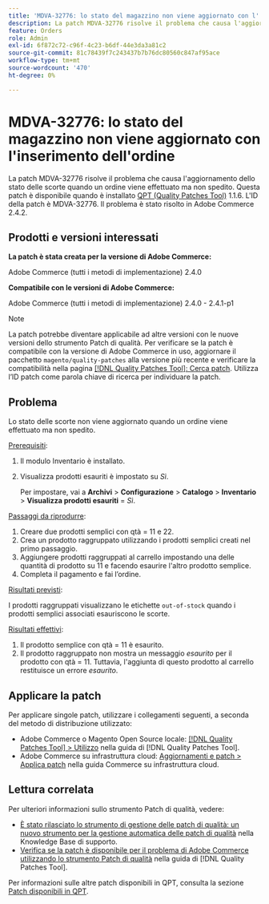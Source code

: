 ```yaml
---
title: 'MDVA-32776: lo stato del magazzino non viene aggiornato con l''inserimento dell''ordine'
description: La patch MDVA-32776 risolve il problema che causa l'aggiornamento dello stato delle scorte quando un ordine viene effettuato ma non spedito. Questa patch è disponibile quando è installato [Quality Patches Tool (QPT)](https://experienceleague.adobe.com/en/docs/commerce-knowledge-base/kb/announcements/commerce-announcements/magento-quality-patches-released-new-tool-to-self-serve-quality-patches) 1.1.6. L'ID della patch è MDVA-32776. Il problema è stato risolto in Adobe Commerce 2.4.2.
feature: Orders
role: Admin
exl-id: 6f872c72-c96f-4c23-b6df-44e3da3a81c2
source-git-commit: 81c78439f7c243437b7b76dc80560c847af95ace
workflow-type: tm+mt
source-wordcount: '470'
ht-degree: 0%

---
```


# MDVA-32776: lo stato del magazzino non viene aggiornato con l&#39;inserimento dell&#39;ordine

La patch MDVA-32776 risolve il problema che causa l&#39;aggiornamento dello stato delle scorte quando un ordine viene effettuato ma non spedito. Questa patch è disponibile quando è installato [QPT (Quality Patches Tool)](https://experienceleague.adobe.com/en/docs/commerce-knowledge-base/kb/announcements/commerce-announcements/magento-quality-patches-released-new-tool-to-self-serve-quality-patches) 1.1.6. L&#39;ID della patch è MDVA-32776. Il problema è stato risolto in Adobe Commerce 2.4.2.

## Prodotti e versioni interessati

**La patch è stata creata per la versione di Adobe Commerce:**

Adobe Commerce (tutti i metodi di implementazione) 2.4.0

**Compatibile con le versioni di Adobe Commerce:**

Adobe Commerce (tutti i metodi di implementazione) 2.4.0 - 2.4.1-p1

>[!NOTE]
>
>La patch potrebbe diventare applicabile ad altre versioni con le nuove versioni dello strumento Patch di qualità. Per verificare se la patch è compatibile con la versione di Adobe Commerce in uso, aggiornare il pacchetto `magento/quality-patches` alla versione più recente e verificare la compatibilità nella pagina [[!DNL Quality Patches Tool]: Cerca patch](https://experienceleague.adobe.com/en/docs/commerce-knowledge-base/kb/announcements/commerce-announcements/magento-quality-patches-released-new-tool-to-self-serve-quality-patches). Utilizza l’ID patch come parola chiave di ricerca per individuare la patch.

## Problema

Lo stato delle scorte non viene aggiornato quando un ordine viene effettuato ma non spedito.

<u>Prerequisiti</u>:

1. Il modulo Inventario è installato.
1. Visualizza prodotti esauriti è impostato su *Sì*.

   Per impostare, vai a **Archivi** > **Configurazione** > **Catalogo** > **Inventario** > **Visualizza prodotti esauriti** = *Sì*.

<u>Passaggi da riprodurre</u>:

1. Creare due prodotti semplici con qtà = 11 e 22.
1. Crea un prodotto raggruppato utilizzando i prodotti semplici creati nel primo passaggio.
1. Aggiungere prodotti raggruppati al carrello impostando una delle quantità di prodotto su 11 e facendo esaurire l&#39;altro prodotto semplice.
1. Completa il pagamento e fai l’ordine.

<u>Risultati previsti</u>:

I prodotti raggruppati visualizzano le etichette `out-of-stock` quando i prodotti semplici associati esauriscono le scorte.

<u>Risultati effettivi</u>:

1. Il prodotto semplice con qtà = 11 è esaurito.
1. Il prodotto raggruppato non mostra un messaggio *esaurito* per il prodotto con qtà = 11. Tuttavia, l&#39;aggiunta di questo prodotto al carrello restituisce un errore *esaurito*.

## Applicare la patch

Per applicare singole patch, utilizzare i collegamenti seguenti, a seconda del metodo di distribuzione utilizzato:

* Adobe Commerce o Magento Open Source locale: [[!DNL Quality Patches Tool] > Utilizzo](/help/tools/quality-patches-tool/usage.md) nella guida di [!DNL Quality Patches Tool].
* Adobe Commerce su infrastruttura cloud: [Aggiornamenti e patch > Applica patch](https://experienceleague.adobe.com/docs/commerce-cloud-service/user-guide/develop/upgrade/apply-patches.html) nella guida Commerce su infrastruttura cloud.

## Lettura correlata

Per ulteriori informazioni sullo strumento Patch di qualità, vedere:

* [È stato rilasciato lo strumento di gestione delle patch di qualità: un nuovo strumento per la gestione automatica delle patch di qualità](https://experienceleague.adobe.com/en/docs/commerce-knowledge-base/kb/announcements/commerce-announcements/magento-quality-patches-released-new-tool-to-self-serve-quality-patches) nella Knowledge Base di supporto.
* [Verifica se la patch è disponibile per il problema di Adobe Commerce utilizzando lo strumento Patch di qualità](/help/tools/quality-patches-tool/patches-available-in-qpt/check-patch-for-magento-issue-with-magento-quality-patches.md) nella guida di [!DNL Quality Patches Tool].

Per informazioni sulle altre patch disponibili in QPT, consulta la sezione [Patch disponibili in QPT](https://experienceleague.adobe.com/tools/commerce-quality-patches/index.html).
